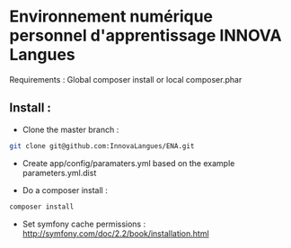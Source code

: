 Environnement numérique personnel d'apprentissage INNOVA Langues
======================================================

Requirements : Global composer install or local composer.phar

Install : 
---------

- Clone the master branch :


```bash
git clone git@github.com:InnovaLangues/ENA.git
```

- Create app/config/paramaters.yml based on the example parameters.yml.dist

- Do a composer install :

```bash
composer install
```

- Set symfony cache permissions : http://symfony.com/doc/2.2/book/installation.html


